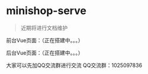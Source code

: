 # minishop-serve

> 近期将进行文档维护

前台Vue页面：（正在搭建中。。。）

后台Vue页面：（正在搭建中。。。）

大家可以先加QQ交流群进行交流
QQ交流群：1025097836
